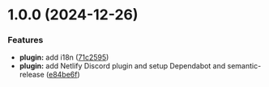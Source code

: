 # 1.0.0 (2024-12-26)


### Features

* **plugin:** add i18n ([71c2595](https://github.com/Dev0ph3r/netlify-discord-plugin/commit/71c25952c82480f96e75debdb998d104f3f98b20))
* **plugin:** add Netlify Discord plugin and setup Dependabot and semantic-release ([e84be6f](https://github.com/Dev0ph3r/netlify-discord-plugin/commit/e84be6f34aad489e79aba03fbd727d86821ca690))
